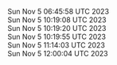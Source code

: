 Sun Nov  5 06:45:58 UTC 2023 <br/>
Sun Nov  5 10:19:08 UTC 2023 <br/>
Sun Nov  5 10:19:20 UTC 2023 <br/>
Sun Nov  5 10:19:55 UTC 2023 <br/>
Sun Nov  5 11:14:03 UTC 2023 <br/>
Sun Nov  5 12:00:04 UTC 2023 <br/>
